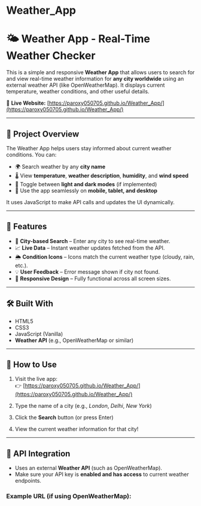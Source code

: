 # Weather_App

# 🌤️ Weather App - Real-Time Weather Checker

This is a simple and responsive **Weather App** that allows users to search for and view real-time weather information for **any city worldwide** using an external weather API (like OpenWeatherMap). It displays current temperature, weather conditions, and other useful details.

🔗 **Live Website:** [https://paroxy050705.github.io/Weather_App/](https://paroxy050705.github.io/Weather_App/)

---

## 📌 Project Overview

The Weather App helps users stay informed about current weather conditions. You can:

- 🌍 Search weather by any **city name**
- 🌡️ View **temperature**, **weather description**, **humidity**, and **wind speed**
- 🎨 Toggle between **light and dark modes** (if implemented)
- 📱 Use the app seamlessly on **mobile, tablet, and desktop**

It uses JavaScript to make API calls and updates the UI dynamically.

---

## 🧩 Features

- 🔎 **City-based Search** – Enter any city to see real-time weather.
- 📈 **Live Data** – Instant weather updates fetched from the API.
- 🌦️ **Condition Icons** – Icons match the current weather type (cloudy, rain, etc.).
- 💡 **User Feedback** – Error message shown if city not found.
- 📱 **Responsive Design** – Fully functional across all screen sizes.

---

## 🛠️ Built With

- HTML5
- CSS3
- JavaScript (Vanilla)
- **Weather API** (e.g., OpenWeatherMap or similar)

---

## 🚀 How to Use

1. Visit the live app:  
   👉 [https://paroxy050705.github.io/Weather_App/](https://paroxy050705.github.io/Weather_App/)

2. Type the name of a city (e.g., *London*, *Delhi*, *New York*)

3. Click the **Search** button (or press Enter)

4. View the current weather information for that city!

---

## 🔑 API Integration

- Uses an external **Weather API** (such as OpenWeatherMap).
- Make sure your API key is **enabled and has access** to current weather endpoints.

### Example URL (if using OpenWeatherMap):

